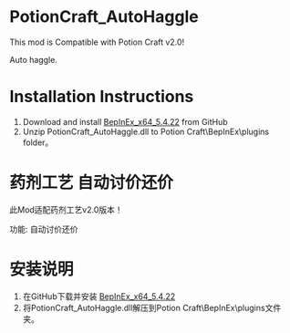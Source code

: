 # PotionCraft_AutoHaggle

This mod is Compatible with Potion Craft v2.0!

Auto haggle.

# Installation Instructions 

1. Download and install [BepInEx_x64_5.4.22][0] from GitHub
2. Unzip PotionCraft_AutoHaggle.dll to Potion Craft\BepInEx\plugins folder。

# 药剂工艺 自动讨价还价

此Mod适配药剂工艺v2.0版本！

功能: 自动讨价还价

# 安装说明

1. 在GitHub下载并安装 [BepInEx_x64_5.4.22][0]
2. 将PotionCraft_AutoHaggle.dll解压到Potion Craft\BepInEx\plugins文件夹。

[0]: https://github.com/BepInEx/BepInEx/releases